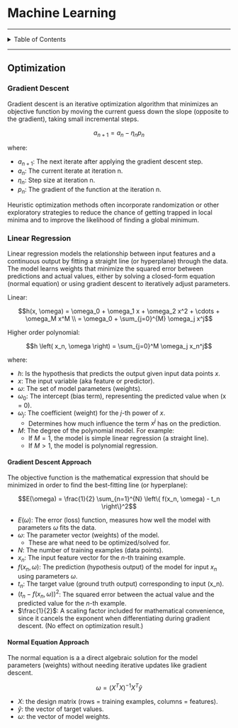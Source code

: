 # Machine Learning

---

<details markdown="1">
  <summary>Table of Contents</summary>

<!-- TOC -->
* [Machine Learning](#machine-learning)
  * [Optimization](#optimization)
    * [Gradient Descent](#gradient-descent)
    * [Linear Regression](#linear-regression)
      * [Gradient Descent Approach](#gradient-descent-approach)
      * [Normal Equation Approach](#normal-equation-approach)
<!-- TOC -->

</details>

---

## Optimization

### Gradient Descent

Gradient descent is an iterative optimization algorithm that minimizes an objective function by
moving the current guess down the slope (opposite to the gradient), taking small incremental steps.

$$a_{n+1} = {a}_{n} - \eta_{n} p_{n}$$

where:

- $a_{n+1}$: The next iterate after applying the gradient descent step.
- $a_{n}$: The current iterate at iteration n.
- $\eta_n$: Step size at iteration n.
- $p_{n}$: The gradient of the function at the iteration n.

Heuristic optimization methods often incorporate randomization or other exploratory strategies to
reduce the chance of getting trapped in local minima and to improve the likelihood of finding a
global minimum.

### Linear Regression

Linear regression models the relationship between input features and a continuous output by fitting
a straight line (or hyperplane) through the data. The model learns weights that minimize the squared
error between predictions and actual values, either by solving a closed-form equation (normal
equation) or using gradient descent to iteratively adjust parameters.

Linear:

$$h(x, \omega) = \omega_0 + \omega_1 x + \omega_2 x^2 + \cdots + \omega_M x^M \\ = \omega_0 + \sum_{j=0}^{M} \omega_j x^j$$

Higher order polynomial:

$$h \left( x_n, \omega \right) = \sum_{j=0}^M \omega_j x_n^j$$

where:

- $h$: Is the hypothesis that predicts the output given input data points $x$.
- $x$: The input variable (aka feature or predictor).
- $\omega$: The set of model parameters (weights).
- $\omega_0$: The intercept (bias term), representing the predicted value when \(x = 0\).
- $\omega_j$: The coefficient (weight) for the $j$-th power of $x$.
    - Determines how much influence the term $x^j$ has on the prediction.
- $M$: The degree of the polynomial model. For example:
    - If $M = 1$, the model is simple linear regression (a straight line).
    - If $M > 1$, the model is polynomial regression.

#### Gradient Descent Approach

The objective function is the mathematical expression that should be minimized in order to find the
best-fitting line (or hyperplane):

$$E(\omega) = \frac{1}{2} \sum_{n=1}^{N} \left\{ f(x_n, \omega) - t_n \right\}^2$$

- $E(\omega)$: The error (loss) function, measures how well the model with parameters $\omega$ fits
  the data.
- $\omega$: The parameter vector (weights) of the model.
    - These are what need to be optimized/solved for.
- $N$: The number of training examples (data points).
- $x_n$: The input feature vector for the $n$-th training example.
- $f \left( x_n, \omega \right)$: The prediction (hypothesis output) of the model for input $x_n$
  using parameters $\omega$.
- $t_n$: The target value (ground truth output) corresponding to input \(x_n\).
- $\left( t_n - f(x_n, \omega) \right)^2$: The squared error between the actual value and the
  predicted value for the $n$-th example.
- $\frac{1}{2}$: A scaling factor included for mathematical convenience, since it cancels the
  exponent when differentiating during gradient descent. (No effect on optimization result.)

#### Normal Equation Approach

The normal equation is a a direct algebraic solution for the model parameters (weights) without
needing iterative updates like gradient descent.

$$\omega = (X^T X)^{-1} X^T \hat{y}$$

- $X$: the design matrix (rows = training examples, columns = features).
- $\hat{y}$: the vector of target values.
- $\omega$: the vector of model weights.
